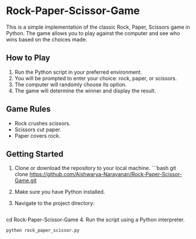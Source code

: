 # Rock-Paper-Scissor-Game

This is a simple implementation of the classic Rock, Paper, Scissors game in Python. The game allows you to play against the computer and see who wins based on the choices made.

## How to Play

1. Run the Python script in your preferred environment.
2. You will be prompted to enter your choice: rock, paper, or scissors.
3. The computer will randomly choose its option.
4. The game will determine the winner and display the result.

## Game Rules

- Rock crushes scissors.
- Scissors cut paper.
- Paper covers rock.

## Getting Started

1. Clone or download the repository to your local machine.
        ```bash
git clone https://github.com/Aishwarya-Narayanan/Rock-Paper-Scissor-Game.git

2. Make sure you have Python installed.
   
3. Navigate to the project directory:
   ```bash
cd Rock-Paper-Scissor-Game
4. Run the script using a Python interpreter.

```bash
python rock_paper_scissor.py
